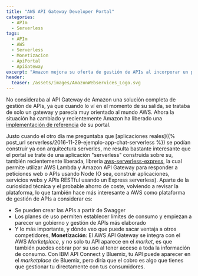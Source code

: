 ```yaml
---
title: "AWS API Gateway Developer Portal"
categories:
  - APIm
  - Serverless
tags:
  - APIm
  - AWS
  - Serverless
  - Monetizacion
  - ApiPortal
  - ApiGateway
excerpt: "Amazon mejora su oferta de gestión de APIs al incorporar un portal del desarrollador"
header:
  teaser: /assets/images/AmazonWebservices_Logo.svg
---
```


No consideraba al API Gateway de Amazon una solución completa de gestión de APIs, ya que cuando lo ví en el momento de su salida, se trataba de solo un gateway y parecía muy orientado al mundo AWS. 
Ahora la situación ha cambiado y recientemente Amazon ha liberado una [implementación de referencia](https://github.com/awslabs/aws-api-gateway-developer-portal) de su portal.

Justo cuando el otro día me preguntaba que [aplicaciones reales]({% post_url serverless/2016-11-29-ejemplo-app-chat-serverless %}) se podían construir ya con arquitectura serverles, me resulta bastante interesante que el portal se trate de una aplicación "serverless" construida sobre su, también recientemente liberada, librería [aws-serverless-express](https://github.com/awslabs/aws-serverless-express), la cual permite utilizar AWS Lambda y Amazon API Gateway para responder a peticiones web o APIs usando Node (O sea, construir aplicaciones, servicios webs y APIs RESTful usando un Express serverless).
Aparte de la curiosidad técnica y el probable ahorro de coste, volviendo a revisar la plataforma, lo que también hace más interesante a AWS como plataforma de gestión de APIs a considerar es:

* Se pueden crear las APIs a partir de Swagger
* Los planes de uso permiten establecer límites de consumo y empiezan a parecer un gobierno y gestión de APIs más elaborado
* Y lo más importante, y dónde veo que puede sacar ventaja a otros competidores, **Monetización**: El AWS API Gateway se integra con el AWS *Marketplace*, y no solo tu API aparece en el *market*, es que también puedes cobrar por su uso al tener acceso a toda la información de consumo. Con IBM API Connect y Bluemix, tu API puede aparecer en el *marketplace* de Bluemix, pero diría que el cobro es algo que tienes que gestionar tu directamente con tus consumidores. 